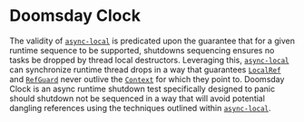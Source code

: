 # Doomsday Clock

The validity of [`async-local`](https://crates.io/crates/async-local) is predicated upon the guarantee that for a given runtime sequence to be supported, shutdowns sequencing ensures no tasks be dropped by thread local destructors. Leveraging this, [`async-local`](https://crates.io/crates/async-local) can synchronize runtime thread drops in a way that guarantees [`LocalRef`](https://docs.rs/async-local/latest/async_local/struct.LocalRef.html) and [`RefGuard`](https://docs.rs/async-local/latest/async_local/struct.RefGuard.html) never outlive the [`Context`](https://docs.rs/async-local/latest/async_local/struct.Context.html) for which they point to. Doomsday Clock is an async runtime shutdown test specifically designed to panic should shutdown not be sequenced in a way that will avoid potential dangling references using the techniques outlined within [`async-local`](https://crates.io/crates/async-local).